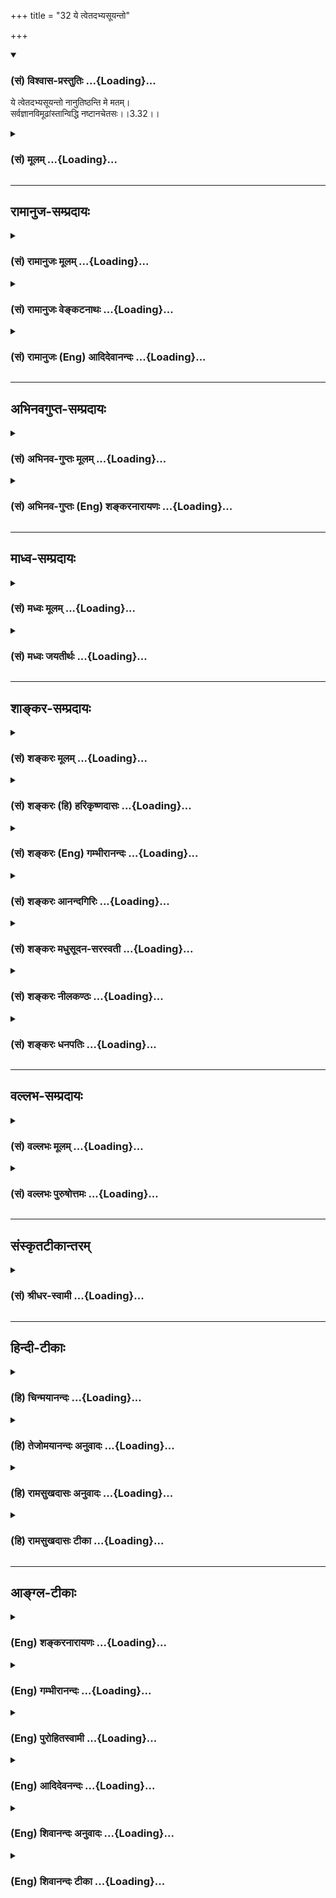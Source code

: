 +++
title = "32 ये त्वेतदभ्यसूयन्तो"

+++
<div class="js_include" newlevelforh1="3" title="(सं) विश्वास-प्रस्तुतिः" unfilled url="/purANam/mahAbhAratam/06-bhIShma-parva/02-bhagavad-gItA-parva/saMskRtam/vishvAsa-prastutiH/03_karma-yogaH/32_ye_tvetadabhyasUy.md">
<details open><summary><h3>(सं) विश्वास-प्रस्तुतिः ...{Loading}...</h3></summary>

ये त्वेतदभ्यसूयन्तो नानुतिष्ठन्ति मे मतम्।  
सर्वज्ञानविमूढांस्तान्विद्धि नष्टानचेतसः।।3.32।।
</details>
</div>
<div class="js_include collapsed" newlevelforh1="3" title="(सं) मूलम्" unfilled url="/purANam/mahAbhAratam/06-bhIShma-parva/02-bhagavad-gItA-parva/saMskRtam/mUlam/03_karma-yogaH/32_ye_tvetadabhyasUy.md">
<details><summary><h3>(सं) मूलम् ...{Loading}...</h3></summary>

ये त्वेतदभ्यसूयन्तो नानुतिष्ठन्ति मे मतम्।  
सर्वज्ञानविमूढांस्तान्विद्धि नष्टानचेतसः।।3.32।।
</details>
</div>


_________________
## रामानुज-सम्प्रदायः
<div class="js_include collapsed" newlevelforh1="3" title="(सं) रामानुजः मूलम्" unfilled url="/purANam/mahAbhAratam/06-bhIShma-parva/02-bhagavad-gItA-parva/saMskRtam/rAmAnujaH/mUlam/03_karma-yogaH/32_ye_tvetadabhyasUy.md">
<details><summary><h3>(सं) रामानुजः मूलम् ...{Loading}...</h3></summary>

।।3.32।।**ये तु एतत्** सर्वम् आत्मवस्तु मच्छरीरतया मदाधारं मच्छेषभूतं
मदेकप्रवर्त्त्यम् इति **मे मतं न अनुतिष्ठन्ति** न एवम् अनुसन्धाय सर्वाणि
कर्माणि कुर्वते ये च न श्रद्दधते ये च अभ्यसूयन्तो वर्तन्ते **तान्**
सर्वेषु ज्ञानेषु विशेषेण मूढान् तत एव **नष्टान् अचेतसो विद्धि।**
चेतःकार्यं हि वस्तुयाथात्म्यनिश्चयः तदभावाद् अचेतसः विपरीतज्ञानाः
सर्वत्र विमूढाश्च। एवं प्रकृतिसंसर्गिणः तद्गुणोद्रेककृतं कर्तृत्वं तच्च
परमपुरुषायत्तम् इति अनुसन्धाय कर्मयोगयोग्येन ज्ञानयोगयोग्येन च
कर्मयोगस्य सुशकत्वाद् अप्रमादत्वाद् अन्तर्गतात्मज्ञानतया निरपेक्षत्वाद्
इतरस्य दुःशकत्वात् सप्रमादत्वात् शरीरधारणाद्यर्थतया कर्मापेक्षत्वात्
कर्मयोग एव कर्तव्यः। व्यपदेश्यस्य तु विशेषतः स एव कर्तव्य इति च उक्तम्।
अतः परम् अध्यायशेषेण ज्ञानयोगस्य दुःशकतया सप्रमादता उच्यते

</details>
</div>
<div class="js_include collapsed" newlevelforh1="3" title="(सं) रामानुजः वेङ्कटनाथः" unfilled url="/purANam/mahAbhAratam/06-bhIShma-parva/02-bhagavad-gItA-parva/saMskRtam/rAmAnujaH/venkaTanAthaH/03_karma-yogaH/32_ye_tvetadabhyasUy.md">
<details><summary><h3>(सं) रामानुजः वेङ्कटनाथः ...{Loading}...</h3></summary>

  
  
।।3.32।। व्यतिरेकनिन्दयाऽप्युक्तार्थप्राशस्त्यातिरेक उच्यत
इत्यभिप्रायेणाह भगवदिति।
पूर्वोक्तव्यतिरेकरूपत्वादभ्यसूयोक्तिरश्रद्धोपलक्षणतयेत्यभिप्रायेणअश्रद्दधानानामित्याद्युक्तम्।
आधेयं शेषभूतं विधेयमपि हि शरीरमित्यभिप्रायेणमदाधारमित्यादिपदत्रयम्
स्वरूपस्थितिप्रवृत्तितादधीन्यपरं च। परबुद्धिवृत्तिविशेषरूपं मतं
कथमनुष्ठेयमननुष्ठेयं वा सिद्धवस्तुनि च कथमनुष्ठानं
इत्यत्राभिप्रेताध्याहारेणाह नैवमनुसन्धायेति। सर्वेषु ज्ञानेषु विशेषेण
मूढान् इति यथावस्थितात्मस्वरूपानभिज्ञतयाअहं मम इत्यादिषु सर्वेषु
ज्ञानेषु ज्ञातव्यवस्तूनां यथावस्थितस्वरूपप्रकारानभिज्ञानित्यर्थः।
नष्टानिति पुरुषार्थातियोग्यानित्यर्थः। किं तत्त्वज्ञानरहितस्यान्तःकरणमपि
नास्ति इत्यत्राह चेतःकार्यमिति। कार्यादर्शनात् कारणं नास्तीत्युपचर्यत
इति भावः। फलितमाह विपरीतज्ञानाः सर्वत्र विमूढाश्चेति।  
  

</details>
</div>
<div class="js_include collapsed" newlevelforh1="3" title="(सं) रामानुजः (Eng) आदिदेवानन्दः" unfilled url="/purANam/mahAbhAratam/06-bhIShma-parva/02-bhagavad-gItA-parva/saMskRtam/rAmAnujaH/english/AdidevAnandaH/03_karma-yogaH/32_ye_tvetadabhyasUy.md">
<details><summary><h3>(सं) रामानुजः (Eng) आदिदेवानन्दः ...{Loading}...</h3></summary>

3.32 But those who do not follow this view of Mine, namely, that the
self has Me for Its support, is subservient to Me and is actuated by Me
only, i.e., those who do not perform all acts contemplating in this way
as also those who have no faith in the meaning of the Sastras and
calumniate them - know them to be extremely deluded and devoid of
reasoning and knowledge and conseently completely lost. For, the
function of the mind is the determination of the real nature of things,
and in its absence, those mentioned above are devoid of reason, and
therefore apostates in knowledge and extremely deluded in all ways. For
one united with the Prakrti (body), the sense of agency results from the
preponderance of the Gunas of Prakrti. But this agency really rests with
the Supreme Person. Contemplating thus, Karma Yoga alone should be
practised by both - those who are competent for Karma Yoga only and
those who are competent for Jnana Yoga. The implied superiority of Karma
Yoga has the following justifications; it is easy to perform, free from
liability to lapse, and independent of anything else; it comprises the
knowledge of the self also within its scope. On the other hand Jnana
Yoga is difficult to practise, is not free from the liability to lapse,
leaves one dependent on actions for the sustenance of the body etc. And
for a distinguished perosn, this (i.e., Karma Yoga) is especially what
ought to be practised. Next, till the end of this chapter, it is
explained how Jnana Yoga, being difficult, is liable to lead to lapses.

</details>
</div>


_________________
## अभिनवगुप्त-सम्प्रदायः
<div class="js_include collapsed" newlevelforh1="3" title="(सं) अभिनव-गुप्तः मूलम्" unfilled url="/purANam/mahAbhAratam/06-bhIShma-parva/02-bhagavad-gItA-parva/saMskRtam/abhinava-guptaH/mUlam/03_karma-yogaH/32_ye_tvetadabhyasUy.md">
<details><summary><h3>(सं) अभिनव-गुप्तः मूलम् ...{Loading}...</h3></summary>

।।3.31 3.32।। ये म इति। ये त्वेतदिति। एतच्च मतमाश्रित्य यः कश्चित्
यत्किंचित् करोति तत्तस्य न बन्धकम्। एतस्मिंस्तु ज्ञाने ये न श्रद्धालवः (
श्रद्धालवाः) ते विनष्टाः अविरतं जन्ममरणादि +++(S omitsआदि)+++
भयभावितत्त्वात्।

</details>
</div>
<div class="js_include collapsed" newlevelforh1="3" title="(सं) अभिनव-गुप्तः (Eng) शङ्करनारायणः" unfilled url="/purANam/mahAbhAratam/06-bhIShma-parva/02-bhagavad-gItA-parva/saMskRtam/abhinava-guptaH/english/shankaranArAyaNaH/03_karma-yogaH/32_ye_tvetadabhyasUy.md">
<details><summary><h3>(सं) अभिनव-गुप्तः (Eng) शङ्करनारायणः ...{Loading}...</h3></summary>

3.31-32 Ye Me etc. Ye tvetat etc. Taking shelter in this doctrine
whosoever performs any action, it does not bind him. On the other hand
those, who have no faith is this knowledge, are lost totally; for, they
are constantly socked in the fear of birth, death etc.

</details>
</div>


_________________
## माध्व-सम्प्रदायः
<div class="js_include collapsed" newlevelforh1="3" title="(सं) मध्वः मूलम्" unfilled url="/purANam/mahAbhAratam/06-bhIShma-parva/02-bhagavad-gItA-parva/saMskRtam/madhvaH/mUlam/03_karma-yogaH/32_ye_tvetadabhyasUy.md">
<details><summary><h3>(सं) मध्वः मूलम् ...{Loading}...</h3></summary>

।।3.31 3.32।। फलमाह ये म इति। ये त्वेवं निवृत्तकर्मिणस्तेऽपि मुच्यन्ते
ज्ञानद्वारा किम्वपरोक्षज्ञानिनः न तु साधनान्तरमुच्यते। निवृत्तादीनि
कर्माणि ह्यपरोक्षेशदृष्टये। अपरोक्षेशदृष्टिस्तु मुक्तौ किञ्चिन्न
मार्गते। सर्वं तदन्तराऽधाय मुक्तये साधनं भवेत्। न किञ्चिदन्तराधाय
निर्वाणायापरोक्षदृक् इति ह्युक्तं नारायणाष्टाक्षरकल्पे। अत एव
समुच्चयनिमयो निराकृतः।

</details>
</div>
<div class="js_include collapsed" newlevelforh1="3" title="(सं) मध्वः जयतीर्थः" unfilled url="/purANam/mahAbhAratam/06-bhIShma-parva/02-bhagavad-gItA-parva/saMskRtam/madhvaH/jayatIrthaH/03_karma-yogaH/32_ye_tvetadabhyasUy.md">
<details><summary><h3>(सं) मध्वः जयतीर्थः ...{Loading}...</h3></summary>

।।3.31 3.32।। अन्यथाप्रतीतिं निराकर्तुं तावदुत्तरश्लोकद्वयप्रतिपाद्यमाह
**फल**मिति। केचिद्विद्वांसः कुर्वन्तीत्येतावता मया कार्यं न वा
इत्याशङ्क्य स्वोक्तकरणाकरणयोः फलमाहेत्यर्थः। मुच्यन्ते तेऽपि कर्मभिः
इत्यपिशब्देन ज्ञानमिव निवृत्तं कर्मापि मोक्षसाधनमुच्यते इत्यन्यथा
प्रतीतिनिरासाय व्याचष्टे **ये त्वि**ति। कैमुत्यद्योतनार्थोऽपिशब्दो न
समुच्चयार्थ इत्यर्थः। प्रासङ्गिकं चैतत्। समुच्चये यद्यपिशब्दः स च द्वेधा
ज्ञानमिव कर्मापि पृथक्साधनं ज्ञानकर्मसमुच्चय एवेति। तत्राद्यपक्षं
निराकरोति **न त्वि**ति। निष्कामत्वादिनाऽनुष्ठितानि यज्ञादीनि निवृत्तानि।
आदिपदेन नित्यनैमित्तिकानां ग्रहणम्। अपरोक्षा च सा ईशदृष्टिश्च तादर्थ्ये
चतुर्थी। मुक्तौ मुक्तिसाधने किञ्चित्सहकारि कर्मापि मुक्तिसाधनमुच्यत
इत्यत उक्तंसर्वमिति। तत्सर्वं निवृत्तादिकम्। अन्तरा मध्ये। ज्ञानमाधाय।
मुक्तये मुक्तेः। अहल्यायै जारेति यथा। साक्षात् साधनत्वेन श्रुतमपि कर्म
यथा व्यवहितं जातं किमपि ज्ञानं तथा नेत्युक्तम् **न किञ्चिदि**ति।
द्वितीयमपि प्रकारमतिदेशेन निराचष्टे **अत एवे**ति। अपरोक्षेशदृष्टिस्तु
मुक्तौ किञ्चिन्न मार्गते इत्युक्तत्वादेवेत्यर्थः।

</details>
</div>


_________________
## शाङ्कर-सम्प्रदायः
<div class="js_include collapsed" newlevelforh1="3" title="(सं) शङ्करः मूलम्" unfilled url="/purANam/mahAbhAratam/06-bhIShma-parva/02-bhagavad-gItA-parva/saMskRtam/shankaraH/mUlam/03_karma-yogaH/32_ye_tvetadabhyasUy.md">
<details><summary><h3>(सं) शङ्करः मूलम् ...{Loading}...</h3></summary>

।।3.32।। **ये तु** तद्विपरीताः **एतत्** मम मतम् **अभ्यसूयन्तः निन्दन्तः
न अनुतिष्ठन्ति** नानुवर्तन्ते **मे मतम्** सर्वेषु ज्ञानेषु विविधं मूढाः
ते। **सर्वज्ञानविमूढान् तान् विद्धि** जानीहि **नष्टान्** नाशं गतान्
**अचेतसः** अविवेकिनः।। कस्मात् पुनः कारणात् त्वदीयं मतं नानुतिष्ठन्ति
परधर्मान् अनुतिष्ठन्ति स्वधर्मं च नानुवर्तन्ते त्वत्प्रतिकूलाः कथं न
बिभ्यति त्वच्छासनातिक्रमदोषात् तत्राह

</details>
</div>
<div class="js_include collapsed" newlevelforh1="3" title="(सं) शङ्करः (हि) हरिकृष्णदासः" unfilled url="/purANam/mahAbhAratam/06-bhIShma-parva/02-bhagavad-gItA-parva/saMskRtam/shankaraH/hindI/harikRShNadAsaH/03_karma-yogaH/32_ye_tvetadabhyasUy.md">
<details><summary><h3>(सं) शङ्करः (हि) हरिकृष्णदासः ...{Loading}...</h3></summary>

।।3.32।। परंतु जो उनसे विपरीत हैं मेरे इस मतको निन्दा करते हुए इस मेरे
मतके अनुसार आचरण नहीं करते वे समस्त ज्ञानोंमें अनेक प्रकारसे मूढ़ हैं।
सब ज्ञानोंमें मोहित हुए उन अविवेकियोंको तो तू नाशको प्राप्त हुए ही जान।

</details>
</div>
<div class="js_include collapsed" newlevelforh1="3" title="(सं) शङ्करः (Eng) गम्भीरानन्दः" unfilled url="/purANam/mahAbhAratam/06-bhIShma-parva/02-bhagavad-gItA-parva/saMskRtam/shankaraH/english/gambhIrAnandaH/03_karma-yogaH/32_ye_tvetadabhyasUy.md">
<details><summary><h3>(सं) शङ्करः (Eng) गम्भीरानन्दः ...{Loading}...</h3></summary>

3.32 Tu, but; ye, those who are the opposite of them (the former); who
abhyasuyantah, decrying; etat, this instruction of Mine; na, do not;
anutisthanti, follow; me, My; matam, teaching, they are deluded in
various ways with respect to all knowledge. Viddhi, know; tan, them;
sarva-jnana-vimudhan, who are deluded about off knowledge; acetasah, who
are devoid of discrimination; nastan, to have gone to ruin. 'For what
reason, again, do they not follow your teachings, perform duties that
are not theirs and not follow their own duties; How is it that by
remaining opposed to You, they do not fear the evil which will arise
from transgressing Your ;ndments; As to that, the Lord says:

</details>
</div>
<div class="js_include collapsed" newlevelforh1="3" title="(सं) शङ्करः आनन्दगिरिः" unfilled url="/purANam/mahAbhAratam/06-bhIShma-parva/02-bhagavad-gItA-parva/saMskRtam/shankaraH/AnandagiriH/03_karma-yogaH/32_ye_tvetadabhyasUy.md">
<details><summary><h3>(सं) शङ्करः आनन्दगिरिः ...{Loading}...</h3></summary>

।।3.32।। भगवन्मताननुवर्तिनां प्रत्यवायित्वं प्रत्याययति **ये त्विति।**
तद्विपरीतत्वं भगवन्मतानुवर्तिभ्यो वैपरीत्यंतदेव दर्शयति
**एतदित्यादिना।** अभ्यसूयन्तस्तत्रासन्तमपि दोषमुद्भावयन्त इत्यर्थः।
सर्वज्ञानानि सगुणनिर्गुणविषयाणि। प्रमाणप्रमेयप्रयोजनविभागतो विविधत्वम्।

</details>
</div>
<div class="js_include collapsed" newlevelforh1="3" title="(सं) शङ्करः मधुसूदन-सरस्वती" unfilled url="/purANam/mahAbhAratam/06-bhIShma-parva/02-bhagavad-gItA-parva/saMskRtam/shankaraH/madhusUdana-sarasvatI/03_karma-yogaH/32_ye_tvetadabhyasUy.md">
<details><summary><h3>(सं) शङ्करः मधुसूदन-सरस्वती ...{Loading}...</h3></summary>

।।3.32।। एवमन्वये गुणमुक्त्वा व्यतिरेके दोषमाह तुशब्दः
श्रद्धावद्वैधर्म्यमश्रद्धां सूचयति। तेन ये नास्तिक्यादश्रद्दधाना
अभ्यसूयन्तो दोषमुद्भावयन्तः एतन्मम मतं नानुवर्तन्ते तानचेतसो
दुष्टचित्तान् अतएव सर्वज्ञानविमूढान् सर्वत्र कर्मणि ब्रह्मणि सगुणे
निर्गुणे च यज्ज्ञानं तत्र विविधं प्रमाणतः प्रमेयतः प्रयोजनतश्च मूढान्
सर्वप्रकारेणायोग्यान्नष्टान् सर्वपुरुषार्थभ्रष्टान्विद्धि जानीहि।

</details>
</div>
<div class="js_include collapsed" newlevelforh1="3" title="(सं) शङ्करः नीलकण्ठः" unfilled url="/purANam/mahAbhAratam/06-bhIShma-parva/02-bhagavad-gItA-parva/saMskRtam/shankaraH/nIlakaNThaH/03_karma-yogaH/32_ye_tvetadabhyasUy.md">
<details><summary><h3>(सं) शङ्करः नीलकण्ठः ...{Loading}...</h3></summary>

।।3.32।। विपक्षे दोषमाह **येत्विति।** सर्वशब्द ईश्वरवाची। सर्वं समाप्नोषि
ततोऽसि सर्वः इति निर्वचनात्। तस्य ज्ञाने विषये विशेषेण
मूढान्पारोक्ष्येणापि ते ईश्वरमजानन्तो देहमात्रनिष्ठास्तान्
नष्टान्स्वर्गापवर्गभ्रष्टान् अचेतसः विवेकशून्यान्।

</details>
</div>
<div class="js_include collapsed" newlevelforh1="3" title="(सं) शङ्करः धनपतिः" unfilled url="/purANam/mahAbhAratam/06-bhIShma-parva/02-bhagavad-gItA-parva/saMskRtam/shankaraH/dhanapatiH/03_karma-yogaH/32_ye_tvetadabhyasUy.md">
<details><summary><h3>(सं) शङ्करः धनपतिः ...{Loading}...</h3></summary>

।।3.32।। येतु तद्विपरीताः श्रद्धाहीना एतन्मम मतमभ्यसूयन्तः गुणेऽपि
दोषमारोप्य निन्दन्तः नानुतिष्ठन्ति तान् कर्मज्ञाने सगुणज्ञाने
निर्गुणज्ञाने चेति सर्वेषु ज्ञानेषु विविधप्रमाणप्रमेयप्रयोजनविभागे
मूढान् सर्वप्रकारेणायोग्यान् अचेतसोऽविवेकिनो दुष्टचेतसो नष्टान्
सर्वपुरुषार्थेभ्यो भ्रष्टान् विद्धि। सर्वशब्द ईश्वरवाचीसर्वं समाप्नोषि
ततोऽसि सर्वः इति निर्वचनात्। तस्य ज्ञाने इति व्याख्यानं तुक्तव्याख्याने
ईश्वरज्ञानस्यान्तर्भावात् व्यर्थमेव लोकप्रसिद्धित्याग इत्यत उपेक्ष्यम्।

</details>
</div>


_________________
## वल्लभ-सम्प्रदायः
<div class="js_include collapsed" newlevelforh1="3" title="(सं) वल्लभः मूलम्" unfilled url="/purANam/mahAbhAratam/06-bhIShma-parva/02-bhagavad-gItA-parva/saMskRtam/vallabhaH/mUlam/03_karma-yogaH/32_ye_tvetadabhyasUy.md">
<details><summary><h3>(सं) वल्लभः मूलम् ...{Loading}...</h3></summary>

।।3.32।। विपक्षे दोषमाह ये त्विति।

</details>
</div>
<div class="js_include collapsed" newlevelforh1="3" title="(सं) वल्लभः पुरुषोत्तमः" unfilled url="/purANam/mahAbhAratam/06-bhIShma-parva/02-bhagavad-gItA-parva/saMskRtam/vallabhaH/puruShottamaH/03_karma-yogaH/32_ye_tvetadabhyasUy.md">
<details><summary><h3>(सं) वल्लभः पुरुषोत्तमः ...{Loading}...</h3></summary>

  
  
।।3.32।। ये मदाज्ञारूपत्वं विहाय कर्मैव फलसाधकं फलरूपमिति ज्ञात्वा
कुर्वन्ति ते नश्यन्तीत्याहुः ये त्वेतदिति। ये तु एतन्मम मतमभ्यसूयन्तः
कौटिल्येन जानन्तो नानुतिष्ठन्ति तान् सर्वज्ञानविमूढान् अचेतसः
शून्यहृदयान् नष्टान् नाशं प्राप्तान् विद्धि जानीहि। मदाज्ञातिरेकं
कर्मकर्त्तारो नश्यन्तीति भावः।  
  

</details>
</div>


_________________
## संस्कृतटीकान्तरम्
<div class="js_include collapsed" newlevelforh1="3" title="(सं) श्रीधर-स्वामी" unfilled url="/purANam/mahAbhAratam/06-bhIShma-parva/02-bhagavad-gItA-parva/saMskRtam/shrIdhara-svAmI/03_karma-yogaH/32_ye_tvetadabhyasUy.md">
<details><summary><h3>(सं) श्रीधर-स्वामी ...{Loading}...</h3></summary>

।।3.32।। विपक्षे दोषमाह **येत्विति।** ये तु मे मतमीश्वरार्थं कर्म
कर्तव्यमित्यनुशासनमभ्यसूयन्तो द्विषन्तो नानुतिष्ठन्ति तानचेतसो
विवेकशून्यानतएव सर्वस्मिन्कर्मणि ब्रह्मविषये च यज्ज्ञानं तत्र
विमूढान्नष्टान्विद्धि।

</details>
</div>


_________________
## हिन्दी-टीकाः
<div class="js_include collapsed" newlevelforh1="3" title="(हि) चिन्मयानन्दः" unfilled url="/purANam/mahAbhAratam/06-bhIShma-parva/02-bhagavad-gItA-parva/hindI/chinmayAnandaH/03_karma-yogaH/32_ye_tvetadabhyasUy.md">
<details><summary><h3>(हि) चिन्मयानन्दः ...{Loading}...</h3></summary>

।।3.32।। भगवान् के उपदेश में दोष देखकर उसका पालन न करने से मनुष्य और भी
अधिक मोहित हुआ अपनी ही हानि कर लेगा। जीवन के मार्ग को भली प्रकार समझ लेने
पर ही मनुष्य को कर्ममय जीवन जीने के लिये उत्साहित किया जा सकता है। यदि
मनुष्य पहले से किसी सिद्धांत की ही निन्दा में प्रवृत्त हो जाता है तो उस
सिद्धांत के अनुरूप जीवन यापन की कोई सम्भावना ही नहीं रह जाती। कर्मयोग
जीवन यापन का एक मार्ग है और उसके कल्याणकारी फल को प्राप्त करने के लिये
हमें तदनुसार ही जीवन जीना होगा। अहंकार और स्वार्थ को त्यागकर कर्म करना ही
आदर्श जीवन है जिसके द्वारा मनुष्य को नित्य और महान् उपलब्धियां प्राप्त
हो सकती हैं। ऐसे जीवन का त्याग करने का अर्थ है अविवेक को निमन्त्रण देना
और अन्त में स्वयं का नाश कराना। बुद्धि के कारण ही मनुष्य को प्राणि जगत्
में सर्वोच्च स्थान प्राप्त है। बुद्धि में स्थित आत्मानात्मविवेक सत्य और
मिथ्या का विवेक करने की क्षमता का सदुपयोग ही आत्मविकास का एकमात्र उपाय
है। विवेक के नष्ट होने पर वह पशु के समान मन की प्रवृत्तियों के अनुसार
व्यवहार करने लगता है तथा मनुष्य जीवन के परम पुरुषार्थ को प्राप्त नहीं कर
पाता। यही उसका विनाश है। क्या कारण है कि लोग इस उपदेशानुसार कर्तव्य पालन
नहीं करते भगवान् के उपदेश का उल्लंघन करने में उन्हें भय क्यों नहीं लगता
इसका उत्तर है

</details>
</div>
<div class="js_include collapsed" newlevelforh1="3" title="(हि) तेजोमयानन्दः अनुवादः" unfilled url="/purANam/mahAbhAratam/06-bhIShma-parva/02-bhagavad-gItA-parva/hindI/tejomayAnandaH/anuvAdaH/03_karma-yogaH/32_ye_tvetadabhyasUy.md">
<details><summary><h3>(हि) तेजोमयानन्दः अनुवादः ...{Loading}...</h3></summary>

।।3.32।। परन्तु जो दोष दृष्टि वाले मूढ़ लोग इस मेरे मत का पालन नहीं
करते, उन सब ज्ञानों में मोहित चित्तवालों को नष्ट हुये ही तुम समझो।।

</details>
</div>
<div class="js_include collapsed" newlevelforh1="3" title="(हि) रामसुखदासः अनुवादः" unfilled url="/purANam/mahAbhAratam/06-bhIShma-parva/02-bhagavad-gItA-parva/hindI/rAmasukhadAsaH/anuvAdaH/03_karma-yogaH/32_ye_tvetadabhyasUy.md">
<details><summary><h3>(हि) रामसुखदासः अनुवादः ...{Loading}...</h3></summary>

।।3.32।। परन्तु जो मनुष्य मेरे इस मतमें दोष-दृष्टि करते हुए इसका
अनुष्ठान नहीं करते, उन सम्पूर्ण ज्ञानोंमें मोहित और अविवेकी मनुष्योंको
नष्ट हुए ही समझो।

</details>
</div>
<div class="js_include collapsed" newlevelforh1="3" title="(हि) रामसुखदासः टीका" unfilled url="/purANam/mahAbhAratam/06-bhIShma-parva/02-bhagavad-gItA-parva/hindI/rAmasukhadAsaH/TIkA/03_karma-yogaH/32_ye_tvetadabhyasUy.md">
<details><summary><h3>(हि) रामसुखदासः टीका ...{Loading}...</h3></summary>

3.32।।***व्याख्या--*'ये त्वेतदभ्यसूयन्तो नानुतिष्ठन्ति मे
मतम्'--**तीसवें श्लोकमें वर्णित सिद्धान्तके अनुसार चलनेवालोंके लाभका
वर्णन इकतीसवें श्लोकमें करनेके बाद इस सिद्धान्तके अनुसार न चलनेवालोंकी
पृथक्ता करने-हेतु यहाँ **'तु'** पदका प्रयोग हुआ है। जैसे संसारमें सभी
स्वार्थी मनुष्य चाहते हैं कि हमें ही सब पदार्थ मिलें, हमें ही लाभ हो,
ऐसे ही भगवान् भी चाहते हैं कि समस्त कर्मोंको मेरे ही अर्पण किया जाय,
मेरेको ही स्वामी माना जाय-- इस प्रकार मानना 'भगवान्' पर दोषारोपण करना
है। कामनाके बिना संसारका कार्य कैसे चलेगा; ममताका सर्वथा त्याग तो हो ही
नहीं सकता; राग-द्वेषादि विकारोंसे रहित होना असम्भव है-- इस प्रकार मानना
भगवान्के 'मत' पर दोषारोपण करना है। भोग और संग्रहकी इच्छावाले जो मनुष्य
शरीरादि पदार्थोंको अपने और अपने लिये मानते हैं और समस्त कर्म अपने लिये
ही करते हैं, वे भगवान्के मतके अनुसार नहीं चलते।

</details>
</div>


_________________
## आङ्ग्ल-टीकाः
<div class="js_include collapsed" newlevelforh1="3" title="(Eng) शङ्करनारायणः" unfilled url="/purANam/mahAbhAratam/06-bhIShma-parva/02-bhagavad-gItA-parva/english/shankaranArAyaNaH/03_karma-yogaH/32_ye_tvetadabhyasUy.md">
<details><summary><h3>(Eng) शङ्करनारायणः ...{Loading}...</h3></summary>

3.32. But those who, finding fault, do not follow this doctrine of
Mine-be sure that these men to be highly deluded in all \[branches of\]
knowledge and to be lost and brainless.

</details>
</div>
<div class="js_include collapsed" newlevelforh1="3" title="(Eng) गम्भीरानन्दः" unfilled url="/purANam/mahAbhAratam/06-bhIShma-parva/02-bhagavad-gItA-parva/english/gambhIrAnandaH/03_karma-yogaH/32_ye_tvetadabhyasUy.md">
<details><summary><h3>(Eng) गम्भीरानन्दः ...{Loading}...</h3></summary>

3.32 But those who, decaying \[Finding fault where there is none.\]
this, do not follow My teaching, know them-who are deluded about all
knoweldge \[Knowledge concerning the alified and the un-alified
Brahman.\] and who are devoid of discrimination-to have gone to ruin.

</details>
</div>
<div class="js_include collapsed" newlevelforh1="3" title="(Eng) पुरोहितस्वामी" unfilled url="/purANam/mahAbhAratam/06-bhIShma-parva/02-bhagavad-gItA-parva/english/purohitasvAmI/03_karma-yogaH/32_ye_tvetadabhyasUy.md">
<details><summary><h3>(Eng) पुरोहितस्वामी ...{Loading}...</h3></summary>

3.32 But they who ridicule My word and do not keep it, are ignorant,
devoid of wisdom and blind. They seek but their own destruction.

</details>
</div>
<div class="js_include collapsed" newlevelforh1="3" title="(Eng) आदिदेवनन्दः" unfilled url="/purANam/mahAbhAratam/06-bhIShma-parva/02-bhagavad-gItA-parva/english/AdidevanandaH/03_karma-yogaH/32_ye_tvetadabhyasUy.md">
<details><summary><h3>(Eng) आदिदेवनन्दः ...{Loading}...</h3></summary>

3.32 But those who calumniate it, and those who do not practise this
teaching of Mine - know them to be absolutely senseless and devoid of
all knowledge, and therefore lost.

</details>
</div>
<div class="js_include collapsed" newlevelforh1="3" title="(Eng) शिवानन्दः अनुवादः" unfilled url="/purANam/mahAbhAratam/06-bhIShma-parva/02-bhagavad-gItA-parva/english/shivAnandaH/anuvAdaH/03_karma-yogaH/32_ye_tvetadabhyasUy.md">
<details><summary><h3>(Eng) शिवानन्दः अनुवादः ...{Loading}...</h3></summary>

3.32 But those who carp at My teaching and do not practise it, deluded
of all knowledge, and devoid of discrimination, know them to be doomed
to destruction.

</details>
</div>
<div class="js_include collapsed" newlevelforh1="3" title="(Eng) शिवानन्दः टीका" unfilled url="/purANam/mahAbhAratam/06-bhIShma-parva/02-bhagavad-gItA-parva/english/shivAnandaH/TIkA/03_karma-yogaH/32_ye_tvetadabhyasUy.md">
<details><summary><h3>(Eng) शिवानन्दः टीका ...{Loading}...</h3></summary>

3.32 ये those who; तु but; एतत् this; अभ्यसूयन्तः carping at; न not;
अनुतिष्ठन्ति practise; मे My; मतम् teaching; सर्वज्ञानविमूढान् deluded
of all knowledge; तान् them; विद्धि know; नष्टान् ruined; अचेतसः devoid
of discrimination.Commentary The pigheaded people who are obstinate; who
find fault with the teachings of the Lord and who do not practise them
are certainly doomed to destruction. They are incorrigible and senseless
persons indeed.

</details>
</div>
